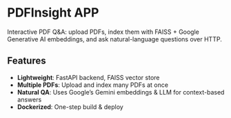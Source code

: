 # PDFInsight APP
Interactive PDF Q&A: upload PDFs, index them with FAISS + Google Generative AI embeddings, and ask natural-language questions over HTTP.

## Features

-  **Lightweight**: FastAPI backend, FAISS vector store  
-  **Multiple PDFs**: Upload and index many PDFs at once  
-  **Natural QA**: Uses Google’s Gemini embeddings & LLM for context-based answers  
-  **Dockerized**: One-step build & deploy

